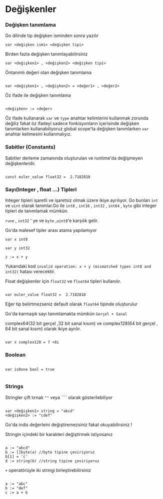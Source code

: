 # Değişkenler

### Değişken tanımlama

Go dilinde tip değişken isminden sonra yazılır

```
var <değişken ismi> <değişken tipi>

```

Birden fazla değişken tanımlayabilirsiniz

```
var <değişken1> , <değişken2> <değişken tipi>

```

Öntanımlı değeri olan değişken tanımlama

```

var <değişken1> , <değişken2> = <değer1> , <değer2>

```

Öz ifade ile değişken tanımlama


```

<değişken> := <değer>

```

Öz ifade kullanarak `var` ve `type` anahtar kelimlerini kullanmak zorunda değiliz fakat öz ifadeyi sadece fonkisyonların içerisinde değişken tanımlarken kullanabiliyoruz global scope'ta değişken tanımlarken `var` anahtar kelimesini kullanmalıyız.


### Sabitler (Constants)

Sabitler derleme zamanında oluşturulan ve runtime'da değişmeyen değişkenlerdir.

```

const euler_value float32 =  2.7182818

```

### Sayı(Integer , float ...) Tipleri

Integer tipleri işaretli ve işaretsiz olmak üzere ikiye ayrılıyor. Go bunları `int` ve `uint` olarak tanımlar.Go ile `int8` ,  `int16` , `int32` , `int64` , `byte` gibi integer tipleri de tanımlamak mümkün.

`rune` , `int32` ' ye ve `byte` ,`uint8`'e karşılık gelir.


Go'da malesef tipler arası atama yapılamıyor

```
var x int8

var y int32

z := x + y

```

Yukarıdaki kod  `invalid operation: x + y (mismatched types int8 and int32)` hatası verecektir.

Float değişkenler için `float32` ve `float64` tipleri kullanılır.

```

var euler_value float32 =  2.7182818

```

Eğer tip belirtmezseniz default olarak `float64` tipinde oluşturulur

Go'da karmaşık sayı tanımlamakta mümkün `Gerçel + Sanal`

complex64(32 bit gerçel ,32 bit sanal kısım) ve complex128(64 bit gerçel , 64 bit sanal kısım) olarak ikiye ayrılır.

```

var x complex128 = 7 +8i

```

### Boolean

```

var isDone bool = true


```


### Strings

Stringler çift tırnak `""` veya ```` olarak gösterilebiliyor

```

var <değişken1> string = "abcd"
<değişken2> := "cdef"

```

Go'da indis değerleini değiştiremezsiniz fakat okuyabilirsiniz !

Stringin içindeki bir karakteri değiştirmek istiyosanız

```

a := "abcd"
b := []byte(a) //byte tipine çeviriyoruz
b[1] = 'c'
d := string(b) //string tipine çeviriyoruz

```

`+` operatörüyle iki stringi birleştirebilirsiniz


```

a := "abc"
b := "def"
c := a + b

```


